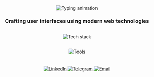 <div align="center">
  <img src="https://readme-typing-svg.demolab.com?font=Fira+Code&weight=600&size=26&duration=2800&pause=800&color=5D87FF&center=true&vCenter=true&width=460&lines=Hi+there+%F0%9F%91%8B%2C+I'm+Danila;Frontend+Developer;React+%7C+Vue+%7C+TypeScript" alt="Typing animation" />
  
  <br/>
  
  ### Crafting user interfaces using modern web technologies
  
  <div style="margin: 30px 0">
    <img src="https://skillicons.dev/icons?i=react,vue,ts,js,redux,pinia,sass,figma&theme=dark&perline=10" alt="Tech stack">
  </div>
  
  <div style="margin: 20px 0">
    <img src="https://skillicons.dev/icons?i=firebase,mongodb,nodejs&theme=dark&perline=10" alt="Tools">
  </div>
  
  <br/>
  
  <div>
    <a href="https://www.linkedin.com/in/danila-shipilov/?locale=en_US" target="_blank">
      <img src="https://img.shields.io/badge/LinkedIn-0A66C2?style=for-the-badge&logo=linkedin&logoColor=white" alt="LinkedIn">
    </a>
    <a href="https://t.me/dnflnx" target="_blank">
      <img src="https://img.shields.io/badge/Telegram-26A5E4?style=for-the-badge&logo=telegram&logoColor=white" alt="Telegram">
    </a>
    <a href="mailto:shipilovdanil0@gmail.com">
      <img src="https://img.shields.io/badge/Email-EA4335?style=for-the-badge&logo=gmail&logoColor=white" alt="Email">
    </a>
  </div>
</div>

